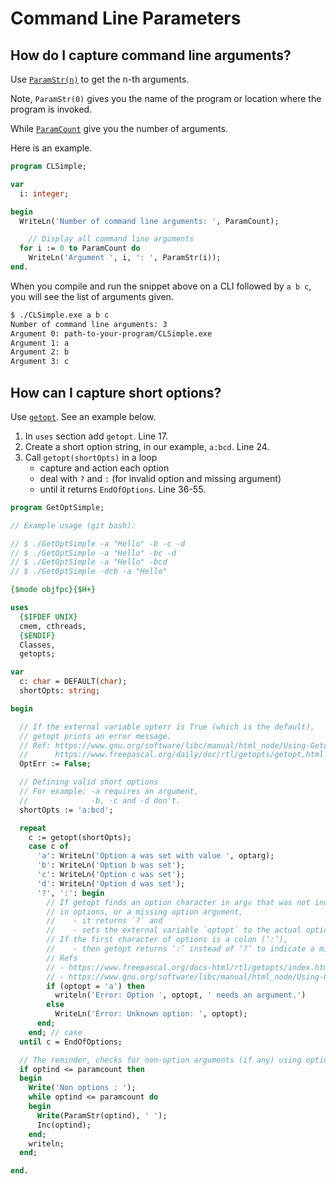 # Command Line Parameters

## How do I capture command line arguments?

Use [`ParamStr(n)`](https://www.freepascal.org/docs-html/rtl/system/paramstr.html) to get the n-th arguments.

Note, `ParamStr(0)` gives you the name of the program or location where the program is invoked.

While [`ParamCount`](https://www.freepascal.org/docs-html/rtl/system/paramcount.html) give you the number of arguments.

Here is an example.

```pascal
program CLSimple;

var
  i: integer;

begin
  WriteLn('Number of command line arguments: ', ParamCount);

    // Display all command line arguments
  for i := 0 to ParamCount do
    WriteLn('Argument ', i, ': ', ParamStr(i));
end.
```

When you compile and run the snippet above on a CLI followed by `a b c`, you will see the list of arguments given.

```bash
$ ./CLSimple.exe a b c
Number of command line arguments: 3
Argument 0: path-to-your-program/CLSimple.exe
Argument 1: a
Argument 2: b
Argument 3: c

```





## How can I capture short options?

Use [`getopt`](https://www.freepascal.org/daily/doc/rtl/getopts/getopt.html). See an example below.

1. In `uses` section add `getopt`. Line 17.
2. Create a short option string, in our example, `a:bcd`. Line 24.
3. Call `getopt(shortOpts)` in a loop
      - capture and action each option
      - deal with `?` and `:` (for invalid option and missing argument)
      - until it returns `EndOfOptions`. Line 36-55.

```pascal linenums="1" hl_lines="17 34 36-55"
program GetOptSimple;

// Example usage (git bash):

// $ ./GetOptSimple -a "Hello" -b -c -d
// $ ./GetOptSimple -a "Hello" -bc -d
// $ ./GetOptSimple -a "Hello" -bcd
// $ ./GetOptSimple -dcb -a "Hello"

{$mode objfpc}{$H+}

uses
  {$IFDEF UNIX}
  cmem, cthreads,
  {$ENDIF}
  Classes,
  getopts;

var
  c: char = DEFAULT(char);
  shortOpts: string;

begin

  // If the external variable opterr is True (which is the default),
  // getopt prints an error message.
  // Ref: https://www.gnu.org/software/libc/manual/html_node/Using-Getopt.html
  //      https://www.freepascal.org/daily/doc/rtl/getopts/getopt.html
  OptErr := False;

  // Defining valid short options
  // For example; -a requires an argument,
  //              -b, -c and -d don't.
  shortOpts := 'a:bcd';

  repeat
    c := getopt(shortOpts);
    case c of
      'a': WriteLn('Option a was set with value ', optarg);
      'b': WriteLn('Option b was set');
      'c': WriteLn('Option c was set');
      'd': WriteLn('Option d was set');
      '?', ':': begin
        // If getopt finds an option character in argv that was not included
        // in options, or a missing option argument,
        //    - it returns `?` and
        //    - sets the external variable `optopt` to the actual option character.
        // If the first character of options is a colon (‘:’),
        //    - then getopt returns ‘:’ instead of ‘?’ to indicate a missing option argument.
        // Refs
        // - https://www.freepascal.org/docs-html/rtl/getopts/index.html
        // - https://www.gnu.org/software/libc/manual/html_node/Using-Getopt.html
        if (optopt = 'a') then
          writeln('Error: Option ', optopt, ' needs an argument.')
        else
          WriteLn('Error: Unknown option: ', optopt);
      end;
    end; // case
  until c = EndOfOptions;

  // The reminder, checks for non-option arguments (if any) using optind
  if optind <= paramcount then
  begin
    Write('Non options : ');
    while optind <= paramcount do
    begin
      Write(ParamStr(optind), ' ');
      Inc(optind);
    end;
    writeln;
  end;

end.
```